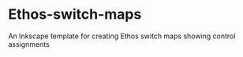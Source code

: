 # Ethos-switch-maps
An Inkscape template for creating Ethos switch maps showing control assignments
